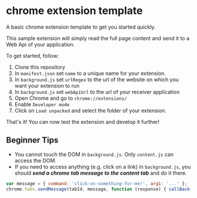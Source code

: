 # chrome extension template
A basic chrome extension template to get you started quickly.

This sample extension will simply read the full page content and send it to a Web Api of your application.

To get started, follow:

1. Clone this repository
2. In `manifest.json` set `name` to a unique name for your extension.
3. In `background.js` set `urlRegex` to the url of the website on which you want your extension to run
4. In `background.js` set `webApiUrl` to the url of your receiver application
5. Open Chrome and go to `chrome://extensions/`
6. Enable `Developer mode`
7. Click on `Load unpacked` and select the folder of your extension.

That's it! You can now test the extension and develop it further!

## Beginner Tips

- You cannot touch the DOM in `background.js`. Only `content.js` can access the DOM.
- If you need to access anything (e.g. click on a link) in `background.js`, you should ***send a chrome tab message to the content tab*** and do it there.

```javascript
var message = { command: 'click-on-something-for-me!', arg1: '...' };
chrome.tabs.sendMessage(tabId, message, function (response) { callBack(tab, tabId, response) });
```
